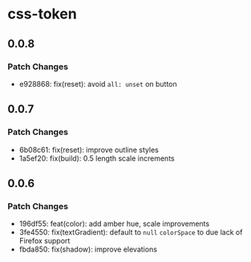 # css-token

## 0.0.8

### Patch Changes

- e928868: fix(reset): avoid `all: unset` on button

## 0.0.7

### Patch Changes

- 6b08c61: fix(reset): improve outline styles
- 1a5ef20: fix(build): 0.5 length scale increments

## 0.0.6

### Patch Changes

- 196df55: feat(color): add amber hue, scale improvements
- 3fe4550: fix(textGradient): default to `null` `colorSpace` to due lack of Firefox support
- fbda850: fix(shadow): improve elevations
